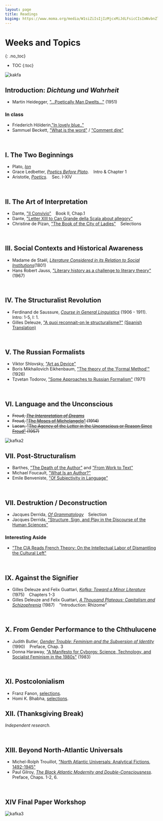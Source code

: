 ```yaml
---
layout: page
title: Readings
bigimg: https://www.moma.org/media/W1siZiIsIjIzMjcxMiJdLFsicCIsImNvbnZlcnQiLCItcXVhbGl0eSA5MCAtcmVzaXplIDIwMDB4MjAwMFx1MDAzZSJdXQ.jpg?sha=667ba2f0b131896f
---
```


# Weeks and Topics
{: .no_toc}

* TOC
{:toc}

![kakfa](http://cdn8.openculture.com/wp-content/uploads/2014/02/Fencing-1917.jpg)

## Introduction: *Dichtung und Wahrheit* 

- Martin Heidegger, ["...Poetically Man Dwelts..."](https://bushare-my.sharepoint.com/:b:/r/personal/dhcg_bu_edu/Documents/courses/ls850-theory-fall-2021-dhc/heidegger-poetically.pdf?csf=1&web=1&e=ljTQAF) (1951)

### In class

- Friederich Hölderin,["In lovely blue.."](http://timothyquigley.net/cont/holderlin-blue.pdf) 
- Sammuel Beckett, ["What is the word"](http://timothyquigley.net/cont/holderlin-blue.pdf) / ["Comment dire"](http://www.florilege.free.fr/florilege/beckett/commentd.htm)

<br>

## I. The Two Beginnings

- Plato, [*Ion*](https://bushare-my.sharepoint.com/:b:/g/personal/dhcg_bu_edu/Eb-b7DXm6iNMuZseKqLydKgBd5L2YFD6Aqj_xRh26L2L1A?e=Dc6no0)
- Grace Ledbetter, [*Poetics Before Plato*](https://bushare-my.sharepoint.com/:b:/g/personal/dhcg_bu_edu/EVErxA3dzOtDiAz0f4tcu-8BewWeLQdbsx7dP5IpfLW1Iw?e=rqtkWU). &ensp; <i class="far fa-bookmark"></i> Intro & Chapter 1
- Aristotle, [*Poetics*](https://bushare-my.sharepoint.com/:b:/g/personal/dhcg_bu_edu/EaXDKl5vDv1GkZSdIowcx8YBH8F2M9NuZAemCTg6rZiiUA?e=hSp2mS). &ensp; <i class="far fa-bookmark"></i> Sec. I-XIV

<br>

## II. The Art of Interpretation

- Dante, ["Il Convivio"](https://bushare-my.sharepoint.com/:b:/g/personal/dhcg_bu_edu/ESfJE1anmkhDjXlTm2kRL5kB9SiWE_SzyfNtoFSQP-eakA?e=mJJbr1) &ensp; <i class="far fa-bookmark"></i> Book II, Chap.1
- Dante, ["Letter XIII to Can Grande della Scala about allegory"](https://bushare-my.sharepoint.com/:b:/g/personal/dhcg_bu_edu/EUFNWwrlc1pJmTfxc5tMnPUBJis-Ca4p6IjoGqa_k1o6LQ?e=Y3qkAL) 
- Christine de Pizan, ["The Book of the City of Ladies"](https://bushare-my.sharepoint.com/:b:/g/personal/dhcg_bu_edu/Eflix7OF7XdJvzvntbmwUksB8omGNP-NZn-jHkFmPeMA7A?e=KDtZiJ) &ensp; <i class="far fa-bookmark"></i> Selections

<br>

## III. Social Contexts and Historical Awareness

- Madame de Staël, [*Literature Considered in its Relation to Social Institutions*](https://bushare-my.sharepoint.com/:b:/g/personal/dhcg_bu_edu/EQPP6gLLPqhIrgsQl0ukUesBAQW7i2b4wZXXs33pAGcwQw?e=yzgBuJ)(1801)
- Hans Robert Jauss, ["Literary history as a challenge to literary theory"](https://bushare-my.sharepoint.com/:b:/g/personal/dhcg_bu_edu/EbE3OsC6LhJAuxjYGxMAPuYBTwFBr9-lCVlpWD0B9m-WWQ?e=ihU203) (1967)

<br>

## IV. The Structuralist Revolution

- Ferdinand de Saussure, [*Course in General Linguistics*](https://bushare-my.sharepoint.com/:b:/g/personal/dhcg_bu_edu/EVx6cLoCOSJHjoo-btg9nJgB7uEMyl-z47YDGdTab7Ivyg?e=Hrn0yv) (1906 - 1911). &ensp; <i class="far fa-bookmark"></i> Intro: 1-5, I: 1.
- Gilles Deleuze, ["A quoi reconnait-on le structuralisme?"](https://bushare-my.sharepoint.com/:b:/g/personal/dhcg_bu_edu/EQp0X2xB1YZKmV67NzVDeQAB4vsiCeicgnEOsjwHZYl_wQ?e=9zCqRQ) [(Spanish Translation)](https://bushare-my.sharepoint.com/:b:/g/personal/dhcg_bu_edu/EWomLtJfV1pAoXLDWEFAtvoB13l9AEbfzXqzEEDIilkd0Q?e=KmxLrJ)

<br>

## V. The Russian Formalists

- Viktor Shlovsky, ["Art as Device"](https://bushare-my.sharepoint.com/:b:/g/personal/dhcg_bu_edu/ETJuJa_MBh9PgJVDwuM75C8B6gISorhbGJvhnn2cpPbCIw?e=22bBl5)
- Boris Mikhailovich Eikhenbaum, ["The theory of the 'Formal Method'"](https://bushare-my.sharepoint.com/:b:/g/personal/dhcg_bu_edu/EQIIG5IE5LZLgpBUz2mtl54BnFFeljxAqK35HKq6jNoyWA?e=JC7JrU) (1926)
- Tzvetan Todorov, ["Some Approaches to Russian Formalism"](https://bushare-my.sharepoint.com/:b:/g/personal/dhcg_bu_edu/Eaz3hp9vUBFPohNHF5O_INUBkhaazQ3KBo7RmwywAq54KA?e=ckMIo6) (1971)

<br>

## VI. Language and the Unconscious 

- ~~Freud, [*The Interpretation of Dreams*]()~~
- ~~Freud, ["The Moses of Michelangelo"]() (1914)~~
- ~~Lacan, ["The Agency of the Letter in the Unconscious or Reason Since Freud"]() (1957)~~

![kafka2](https://encrypted-tbn0.gstatic.com/images?q=tbn:ANd9GcST9iVJQpSQgdhlhXvwshCo6OkshTQLgUgUe6aQYHRY8BUnzJX_41pjQUCsDAxSaLl2j_E&usqp=CAU)

## VII. Post-Structuralism

- Barthes, ["The Death of the Author"](https://bushare-my.sharepoint.com/:b:/g/personal/dhcg_bu_edu/EYmnDLVxeT1NpZqTBL0peOMBEGz04spZEC3iTB6SYHcYSg?e=N4e3GF) and ["From Work to Text"](https://bushare-my.sharepoint.com/:b:/g/personal/dhcg_bu_edu/EeHU8jdsCZNPt83675Gk1HsBW8TqorXal0I9oFlWVFAU7g?e=ezDa0G) 
- Michael Foucault, ["What Is an Author?"](https://bushare-my.sharepoint.com/:b:/g/personal/dhcg_bu_edu/EUAlitxndLJMloomYGpP05oBnubjxZgLQ8HFEkLNK1neMA?e=cgtbEA)
- Emile Benveniste, ["Of Subjectivity in Language"](https://bushare-my.sharepoint.com/:b:/g/personal/dhcg_bu_edu/EZtPNwTbn5hMkTEKxC3kL28BVIL5TqZNsZ2S-2lj8-SQAA?e=3laL1K)

<br>

## VII. Destruktion / Deconstruction

- Jacques Derrida, [*Of Grammatology*](https://bushare-my.sharepoint.com/:b:/g/personal/dhcg_bu_edu/EZC0PpxjW_hHlLnAtgGdfqkBut43patarQMlzG8SZrTBpg?e=w5spgj) &ensp; <i class="far fa-bookmark"></i> Selection
- Jacques Derrida, ["Structure, Sign, and Play in the Discourse of the Human Sciences"](https://bushare-my.sharepoint.com/:b:/g/personal/dhcg_bu_edu/ES-BHoBjUiFEncerlRMAgrMBcAxZApSKxZsfi2-tJUezNQ?e=xGJ59n)

### Interesting Aside

- ["The CIA Reads French Theory: On the Intellectual Labor of Dismantling the Cultural Left"](https://thephilosophicalsalon.com/the-cia-reads-french-theory-on-the-intellectual-labor-of-dismantling-the-cultural-left/)

<br>

## IX. Against the Signifier

- Gilles Deleuze and Felix Guattari, [*Kafka: Toward a Minor Literature*](https://bushare-my.sharepoint.com/:b:/g/personal/dhcg_bu_edu/EQG7Qsm1uxxJhEpyeJe0Pb0BR-BwBG7hdbrI-ekz0De66Q?e=fLOPMh) (1975) &ensp; <i class="far fa-bookmark"></i> Chapters 1-3
- Gilles Deleuze and Felix Guattari, [*A Thousand Plateaus: Capitalism and Schizophrenia*](https://bushare-my.sharepoint.com/:b:/g/personal/dhcg_bu_edu/ESp_-cqynOtAi5gMxiwIQ_ABnwQ8ksRnxmZT2Nc3KlJ40Q?e=RhWojS) (1987) &ensp; <i class="far fa-bookmark"></i> "Introduction: Rhizome"

<br>

## X. From Gender Performance to the Chthulucene 

- Judith Butler, [*Gender Trouble: Feminism and the Subversion of Identity*](https://bushare-my.sharepoint.com/:b:/g/personal/dhcg_bu_edu/EUqs4pSu5EtLgEd580Vy1YYB0-wrO3WdP3enbi6bHL162g?e=bUTLHa) (1990) &ensp; <i class="far fa-bookmark"></i> Preface, Chap. 3
- Donna Haraway, ["A Manifesto for Cyborgs: Science, Technology, and Socialist Feminism in the 1980s"](https://bushare-my.sharepoint.com/:b:/g/personal/dhcg_bu_edu/EdjHPJ0By35OqPwop425Jn4BVV0WRtMp7rD1UTcTeCNIxQ?e=QOFRbf) (1983)

<br>

## XI. Postcolonialism 

- Franz Fanon, [selections](https://bushare-my.sharepoint.com/:b:/g/personal/dhcg_bu_edu/EbL7Vyl4LhJNr47AVE2T0mkBz-6y5LlVXMspzaQKKiIMwg?e=v5x31I).
- Homi K. Bhabha, [selections](https://bushare-my.sharepoint.com/:b:/g/personal/dhcg_bu_edu/EZlmJiZUlNdBrMkkEw8QA3oBwjDZ2V3Wyp4yalaNdbXzuA?e=F1poCS).

## XII. (Thanksgiving Break)

*Independent research.*

<br>

## XIII. Beyond North-Atlantic Universals 

- Michel-Rolph Trouillot, ["North Atlantic Universals: Analytical Fictions, 1492-1945"](https://bushare-my.sharepoint.com/:b:/g/personal/dhcg_bu_edu/EUm7NVfwLY1Ds4iWIFOBsrIB6GOphx0Wj6TdcoC9mM9rUg?e=Q1a0Rz)
- Paul Gilroy, [*The Black Atlantic Modernity and Double-Consciousness*](). &ensp; <i class="far fa-bookmark"></i> Preface, Chaps. 1-2, 6.

<br>

## XIV Final Paper Workshop

![kafka3](http://cdn8.openculture.com/wp-content/uploads/2014/02/Three-Runners-1912-1913.jpg)
